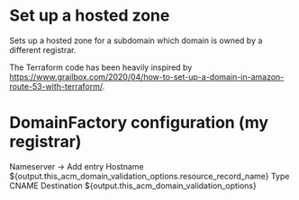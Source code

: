 # Set up a hosted zone

Sets up a hosted zone for a subdomain which domain is owned by a different registrar.

The Terraform code has been heavily inspired by
https://www.grailbox.com/2020/04/how-to-set-up-a-domain-in-amazon-route-53-with-terraform/.

# DomainFactory configuration (my registrar)

Nameserver -> Add entry
Hostname ${output.this_acm_domain_validation_options.resource_record_name}
Type CNAME
Destination ${output.this_acm_domain_validation_options}
